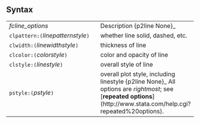 ## Syntax

<table class="standard">
<colgroup>
<col style="width: 50%" />
<col style="width: 50%" />
</colgroup>
<tbody>
<tr class="odd">
<td><var class="command">fcline_options</var></td>
<td>Description <span>{p2line None}_</td>
</tr>
<tr class="even">
<td><code class="command">clpattern:(</code><var class="command">linepatternstyle</var><code class="command">)</code></td>
<td>whether line solid, dashed, etc.</td>
</tr>
<tr class="odd">
<td><code class="command">clwidth:(</code><var class="command">linewidthstyle</var><code class="command">)</code></td>
<td>thickness of line</td>
</tr>
<tr class="even">
<td><code class="command">clcolor:(</code><var class="command">colorstyle</var><code class="command">)</code></td>
<td>color and opacity of line</td>
</tr>
<tr class="odd">
<td><code class="command">clstyle:(</code><var class="command">linestyle</var><code class="command">)</code></td>
<td>overall style of line</td>
</tr>
<tr class="even">
<td><code class="command">pstyle:(</code><var class="command">pstyle</var><code class="command">)</code></td>
<td>overall plot style, including linestyle <span>{p2line None}_
All options are <var class="command">rightmost</var>; see [<strong>repeated options</strong>](http://www.stata.com/help.cgi?repeated%20options).</td>
</tr>
</tbody>
</table>
